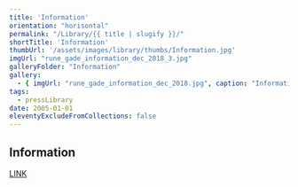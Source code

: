 ```yaml
---
title: 'Information'
orientation: "horisontal"
permalink: "/Library/{{ title | slugify }}/"
shortTitle: 'Information'
thumbUrl: '/assets/images/library/thumbs/Information.jpg'
imgUrl: "rune_gade_information_dec_2018_3.jpg"
galleryFolder: "Information"
gallery:
  - { imgUrl: "rune_gade_information_dec_2018.jpg", caption: "Information, 21. december, 2018" }
tags:
  - pressLibrary
date: 2005-01-01
eleventyExcludeFromCollections: false
---
```



<div class="Txt">
  <h2>Information</h2>
  <p><a href="https://www.information.dk/kultur/2018/12/kunstredaktionen-peger-paa-aarets-vigtigste-vaerker-dansk-kunst">LINK</a></p>
</div>